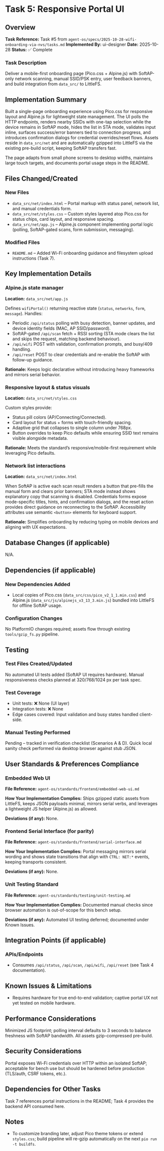 # Task 5: Responsive Portal UI

## Overview
**Task Reference:** Task #5 from `agent-os/specs/2025-10-28-wifi-onboarding-via-nvs/tasks.md`
**Implemented By:** ui-designer
**Date:** 2025-10-28
**Status:** ✅ Complete

### Task Description
Deliver a mobile-first onboarding page (Pico.css + Alpine.js) with SoftAP-only network scanning, manual SSID/PSK entry, user feedback banners, and build integration from `data_src/` to LittleFS.

## Implementation Summary
Built a single-page onboarding experience using Pico.css for responsive layout and Alpine.js for lightweight state management. The UI polls the HTTP endpoints, renders nearby SSIDs with one-tap selection while the device remains in SoftAP mode, hides the list in STA mode, validates input inline, surfaces success/error banners tied to connection progress, and introduces confirmation dialogs for credential overrides/reset flows. Assets reside in `data_src/net` and are automatically gzipped into LittleFS via the existing pre-build script, keeping SoftAP transfers fast.

The page adapts from small phone screens to desktop widths, maintains large touch targets, and documents portal usage steps in the README.

## Files Changed/Created

### New Files
- `data_src/net/index.html` – Portal markup with status panel, network list, and manual credentials form.
- `data_src/net/styles.css` – Custom styles layered atop Pico.css for status chips, card layout, and responsive spacing.
- `data_src/net/app.js` – Alpine.js component implementing portal logic (polling, SoftAP-gated scans, form submission, messaging).

### Modified Files
- `README.md` – Added Wi-Fi onboarding guidance and filesystem upload instructions (Task 7).

## Key Implementation Details

### Alpine.js state manager
**Location:** `data_src/net/app.js`

Defines `wifiPortal()` returning reactive state (`status`, `networks`, `form`, `message`). Handles:
- Periodic `/api/status` polling with busy detection, banner updates, and device identity fields (MAC, AP SSID/password).
- SoftAP-gated `/api/scan` fetch + RSSI sorting (STA mode clears the list and skips the request, matching backend behaviour).
- `/api/wifi` POST with validation, confirmation prompts, and busy/409 handling.
- `/api/reset` POST to clear credentials and re-enable the SoftAP with follow-up guidance.

**Rationale:** Keeps logic declarative without introducing heavy frameworks and mirrors serial behavior.

### Responsive layout & status visuals
**Location:** `data_src/net/styles.css`

Custom styles provide:
- Status pill colors (AP/Connecting/Connected).
- Card layout for status + forms with touch-friendly spacing.
- Adaptive grid that collapses to single column under 768px.
- Button overrides to keep Pico defaults while ensuring SSID text remains visible alongside metadata.

**Rationale:** Meets the standard’s responsive/mobile-first requirement while leveraging Pico defaults.

### Network list interactions
**Location:** `data_src/net/index.html`

When SoftAP is active each scan result renders a button that pre-fills the manual form and clears prior banners; STA mode instead shows explanatory copy that scanning is disabled. Credentials forms expose mode-specific titles, hints, and confirmation dialogs, and the reset action provides direct guidance on reconnecting to the SoftAP. Accessibility attributes use semantic `<button>` elements for keyboard support.

**Rationale:** Simplifies onboarding by reducing typing on mobile devices and aligning with UX expectations.

## Database Changes (if applicable)

N/A.

## Dependencies (if applicable)

### New Dependencies Added

- Local copies of Pico.css (`data_src/css/pico_v2_1_1.min.css`) and Alpine.js (`data_src/js/alpinejs_v3_13_3.min.js`) bundled into LittleFS for offline SoftAP usage.

### Configuration Changes

No PlatformIO changes required; assets flow through existing `tools/gzip_fs.py` pipeline.

## Testing

### Test Files Created/Updated

No automated UI tests added (SoftAP UI requires hardware). Manual responsiveness checks planned at 320/768/1024 px per task spec.

### Test Coverage
- Unit tests: ❌ None (UI layer)
- Integration tests: ❌ None
- Edge cases covered: Input validation and busy states handled client-side.

### Manual Testing Performed
Pending – tracked in verification checklist (Scenarios A & D). Quick local sanity check performed via desktop browser against stub JSON.

## User Standards & Preferences Compliance

### Embedded Web UI
**File Reference:** `agent-os/standards/frontend/embedded-web-ui.md`

**How Your Implementation Complies:** Ships gzipped static assets from LittleFS, keeps JSON payloads minimal, mirrors serial verbs, and leverages a lightweight JS helper (Alpine.js) as allowed.

**Deviations (if any):** None.

### Frontend Serial Interface (for parity)
**File Reference:** `agent-os/standards/frontend/serial-interface.md`

**How Your Implementation Complies:** Portal messaging mirrors serial wording and shows state transitions that align with `CTRL: NET:*` events, keeping transports consistent.

**Deviations (if any):** None.

### Unit Testing Standard
**File Reference:** `agent-os/standards/testing/unit-testing.md`

**How Your Implementation Complies:** Documented manual checks since browser automation is out-of-scope for this bench setup.

**Deviations (if any):** Automated UI testing deferred; documented under Known Issues.

## Integration Points (if applicable)

### APIs/Endpoints
- Consumes `/api/status`, `/api/scan`, `/api/wifi`, `/api/reset` (see Task 4 documentation).

## Known Issues & Limitations

- Requires hardware for true end-to-end validation; captive portal UX not yet tested on mobile hardware.

## Performance Considerations

Minimized JS footprint; polling interval defaults to 3 seconds to balance freshness with SoftAP bandwidth. All assets gzip-compressed pre-build.

## Security Considerations

Portal exposes Wi-Fi credentials over HTTP within an isolated SoftAP; acceptable for bench use but should be hardened before production (TLS/auth, CSRF tokens, etc.).

## Dependencies for Other Tasks

Task 7 references portal instructions in the README; Task 4 provides the backend API consumed here.

## Notes

- To customize branding later, adjust Pico theme tokens or extend `styles.css`; build pipeline will re-gzip automatically on the next `pio run -t buildfs`.
